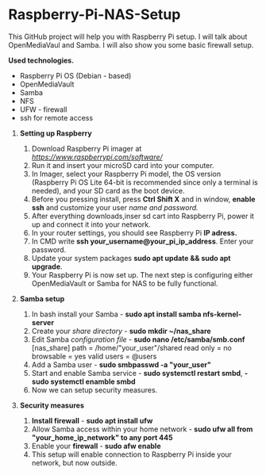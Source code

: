 # Raspberry-Pi-NAS-Setup

This GitHub project will help you with Raspberry Pi setup. 
I will talk about OpenMediaVaul and Samba. I will also show you some basic firewall setup.

**Used technologies.**
  - Raspberry Pi OS (Debian - based)
  - OpenMediaVault
  - Samba
  - NFS
  - UFW - firewall
  - ssh for remote access


1. **Setting up Raspberry**
   1. Download Raspberry Pi imager at *https://www.raspberrypi.com/software/*
   2. Run it and insert your microSD card into your computer.
   3. In Imager, select your Raspberry Pi model, the OS version (Raspberry Pi OS Lite 64-bit is recommended since only a terminal is needed), and your SD card as the boot device.
   4. Before you pressing install, press **Ctrl Shift X** and in window, **enable ssh** and customize your user *name and password.*
   5. After everything downloads,inser sd cart into Raspberry Pi, power it up and connect it into your network.
   6. In your router settings, you should see Raspberry Pi **IP adress.**
   7. In CMD write **ssh your_username@your_pi_ip_address**. Enter your password.
   8. Update your system packages **sudo apt update && sudo apt upgrade**.
   9. Your Raspberry Pi is now set up. The next step is configuring either OpenMediaVault or Samba for NAS to be fully functional. 

2. **Samba setup**
   1. In bash install your Samba - **sudo apt install samba nfs-kernel-server**
   2. Create your *share directory* - **sudo mkdir ~/nas_share**
   3. Edit Samba *configuration file* - **sudo nano /etc/samba/smb.conf**
       [nas_share]
         path = /home/"your_user"/shared
         read only = no
         browsable = yes
         valid users = @users
   4. Add a Samba user - **sudo smbpasswd -a "your_user"**
   5. Start and enable Samba service - **sudo systemctl restart smbd**, **- sudo systemctl enamble smbd**
   6. Now we can setup security measures.
  
3. **Security measures**
   1. **Install firewall** - **sudo apt install ufw**
   2. Allow Samba access within your home network - **sudo ufw all from "your_home_ip_network" to any port 445**
   3. Enable your **firewall** - **sudo afw enable**
   4. This setup will enable connection to Raspberry Pi inside your network, but now outside.



